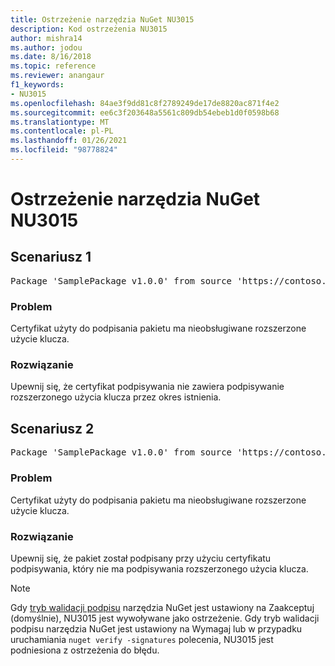 ```yaml
---
title: Ostrzeżenie narzędzia NuGet NU3015
description: Kod ostrzeżenia NU3015
author: mishra14
ms.author: jodou
ms.date: 8/16/2018
ms.topic: reference
ms.reviewer: anangaur
f1_keywords:
- NU3015
ms.openlocfilehash: 84ae3f9dd81c8f2789249de17de8820ac871f4e2
ms.sourcegitcommit: ee6c3f203648a5561c809db54ebeb1d0f0598b68
ms.translationtype: MT
ms.contentlocale: pl-PL
ms.lasthandoff: 01/26/2021
ms.locfileid: "98778824"
---
```

# <a name="nuget-warning-nu3015"></a>Ostrzeżenie narzędzia NuGet NU3015

## <a name="scenario-1"></a>Scenariusz 1

<pre>Package 'SamplePackage v1.0.0' from source 'https://contoso.com/index.json': The lifetime signing EKU in the primary signature's certificate is not supported.</pre>

### <a name="issue"></a>Problem

Certyfikat użyty do podpisania pakietu ma nieobsługiwane rozszerzone użycie klucza.


### <a name="solution"></a>Rozwiązanie

Upewnij się, że certyfikat podpisywania nie zawiera podpisywanie rozszerzonego użycia klucza przez okres istnienia.



## <a name="scenario-2"></a>Scenariusz 2

<pre>Package 'SamplePackage v1.0.0' from source 'https://contoso.com/index.json': The lifetime signing EKU in the signing certificate is not supported.</pre>

### <a name="issue"></a>Problem

Certyfikat użyty do podpisania pakietu ma nieobsługiwane rozszerzone użycie klucza.


### <a name="solution"></a>Rozwiązanie

Upewnij się, że pakiet został podpisany przy użyciu certyfikatu podpisywania, który nie ma podpisywania rozszerzonego użycia klucza.


> [!Note]
> Gdy [tryb walidacji podpisu](../../consume-packages/installing-signed-packages.md#configure-package-signature-requirements) narzędzia NuGet jest ustawiony na Zaakceptuj (domyślnie), NU3015 jest wywoływane jako ostrzeżenie. Gdy tryb walidacji podpisu narzędzia NuGet jest ustawiony na Wymagaj lub w przypadku uruchamiania `nuget verify -signatures` polecenia, NU3015 jest podniesiona z ostrzeżenia do błędu. 
